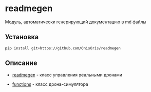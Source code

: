 # readmegen
Модуль, автоматически генерирующий документацию в md файлы

## Установка
```
pip install git+https://github.com/OnisOris/readmegen
```

## Описание

- [readmegen](./description/readme_readmegen.md) - класс управления реальными дронами

- [functions](./description/readme_functions.md) - класс дрона-симулятора